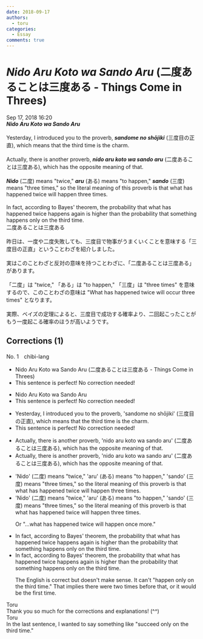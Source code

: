 ```yaml
---
date: 2018-09-17
authors:
  - toru
categories:
  - Essay
comments: true
---
```


# <strong><em>Nido Aru Koto wa Sando Aru</strong></em> (二度あることは三度ある - Things Come in Threes)
<div class="date">Sep 17, 2018 16:20</div>
<div id="post"><div id="body_show_ori">
<strong><em>Nido Aru Koto wa Sando Aru</strong></em><br/><br/>Yesterday, I introduced you to the proverb, <strong><em>sandome no shōjiki</em></strong> (三度目の正直), which means that the third time is the charm.<br/><br/>Actually, there is another proverb, <strong><em>nido aru koto wa sando aru</em></strong> (二度あることは三度ある), which has the opposite meaning of that.<br/><br/><strong><em>Nido</em></strong> (二度) means "twice," <strong><em>aru</em></strong> (ある) means "to happen," <strong><em>sando</em></strong> (三度) means "three times," so the literal meaning of this proverb is that what has happened twice will happen three times.<br/><br/>In fact, according to Bayes' theorem, the probability that what has happened twice happens again is higher than the probability that something happens only on the third time.
</div></div>

<!-- more -->

<div id="post_ja"><div id="body_show_mo">
二度あることは三度ある<br/><br/>昨日は、一度や二度失敗しても、三度目で物事がうまくいくことを意味する「三度目の正直」ということわざを紹介しました。<br/><br/>実はこのことわざと反対の意味を持つことわざに、「二度あることは三度ある」があります。<br/><br/>「二度」は "twice," 「ある」は "to happen," 「三度」は "three times" を意味するので、このことわざの意味は "What has happened twice will occur three times" となります。<br/><br/>実際、ベイズの定理によると、三度目で成功する確率より、二回起こったことがもう一度起こる確率のほうが高いようです。
</div></div>

## Corrections (1)
<div id="block"><div class="first_name"> No. 1　<span class="just_name">chibi-lang</span></div><div id="block2">
<ul class="correction_field">
<li class="incorrect">Nido Aru Koto wa Sando Aru (二度あることは三度ある - Things Come in Threes)</li>
<li class="corrected perfect">This sentence is perfect! No correction needed!</li>
</ul>
<ul class="correction_field">
<li class="incorrect">Nido Aru Koto wa Sando Aru</li>
<li class="corrected perfect">This sentence is perfect! No correction needed!</li>
</ul>
<ul class="correction_field">
<li class="incorrect">Yesterday, I introduced you to the proverb, 'sandome no shōjiki' (三度目の正直), which means that the third time is the charm.</li>
<li class="corrected perfect">This sentence is perfect! No correction needed!</li>
</ul>
<ul class="correction_field">
<li class="incorrect">Actually, there is another proverb, 'nido aru koto wa sando aru' (二度あることは三度ある), which has the opposite meaning of that.</li>
<li class="corrected correct">
Actually, there is another proverb, 'nido aru koto wa sando aru' (二度あることは三度ある), which has the opposite meaning <span class="sline">of tha</span>t.
</li>
</ul>
<ul class="correction_field">
<li class="incorrect">'Nido' (二度) means "twice," 'aru' (ある) means "to happen," 'sando' (三度) means "three times," so the literal meaning of this proverb is that what has happened twice will happen three times.</li>
<li class="corrected correct">
'Nido' (二度) means "twice," 'aru' (ある) means "to happen," 'sando' (三度) means "three times," so the literal meaning of this proverb is that what has happened twice will happen three times.
<p class="correction_comment">Or "...what has happened twice will happen once more."</p>
</li>
</ul>
<ul class="correction_field">
<li class="incorrect">In fact, according to Bayes' theorem, the probability that what has happened twice happens again is higher than the probability that something happens only on the third time.</li>
<li class="corrected correct">
In fact, according to Bayes' theorem, the probability that what has happened twice happens again is higher than the probability that something happens only on the third time.
<p class="correction_comment">The English is correct but doesn't make sense. It can't "happen only on the third time." That implies there were two times before that, or it would be the first time.</p>
</li>
</ul>
</div><div class="name"><span class="just_name">Toru</span><br>
Thank you so much for the corrections and explanations! (^^)
</div>
<div class="name"><span class="just_name">Toru</span><br>
In the last sentence, I wanted to say something like "succeed only on the third time."
</div>
</div>
